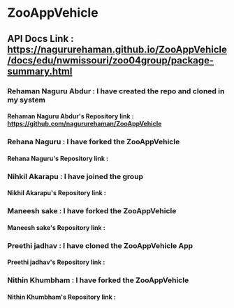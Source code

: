 # ZooAppVehicle
## API Docs Link : https://nagururehaman.github.io/ZooAppVehicle/docs/edu/nwmissouri/zoo04group/package-summary.html
### Rehaman Naguru Abdur : I have created the repo and cloned in my system
#### Rehaman Naguru Abdur's Repository link : https://github.com/nagururehaman/ZooAppVehicle
### Rehana Naguru : I have forked the ZooAppVehicle
#### Rehana Naguru's Repository link :
### Nihkil Akarapu : I have joined the group
#### Nikhil Akarapu's Repository link :
### Maneesh sake : I have forked the ZooAppVehicle
#### Maneesh sake's Repository link :
### Preethi jadhav : I have cloned the ZooAppVehicle App
#### Preethi jadhav's Repository link :
### Nithin Khumbham : I have forked the ZooAppVehicle
#### Nithin Khumbham's Repository link :

